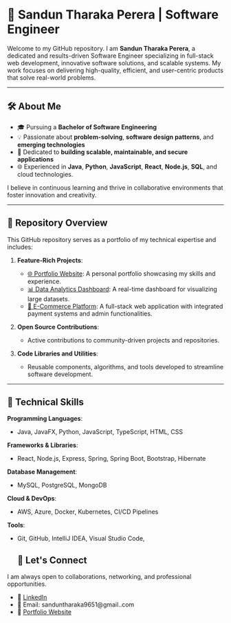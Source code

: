 # 💼 Sandun Tharaka Perera | Software Engineer

Welcome to my GitHub repository. I am **Sandun Tharaka Perera**, a dedicated and results-driven Software Engineer specializing in full-stack web development, innovative software solutions, and scalable systems. My work focuses on delivering high-quality, efficient, and user-centric products that solve real-world problems.

---

## 🛠 About Me

- 🎓 Pursuing a **Bachelor of Software Engineering**  
- 💡 Passionate about **problem-solving**, **software design patterns**, and **emerging technologies**  
- 🚀 Dedicated to **building scalable, maintainable, and secure applications**  
- 🌐 Experienced in **Java**, **Python**, **JavaScript**, **React**, **Node.js**, **SQL**, and cloud technologies.  

I believe in continuous learning and thrive in collaborative environments that foster innovation and creativity.

---

## 📂 Repository Overview

This GitHub repository serves as a portfolio of my technical expertise and includes:

1. **Feature-Rich Projects**:
   - [🌐 Portfolio Website](https://github.com/yourusername/portfolio-website): A personal portfolio showcasing my skills and experience.
   - [📊 Data Analytics Dashboard](https://github.com/yourusername/data-analytics-dashboard): A real-time dashboard for visualizing large datasets.
   - [🛒 E-Commerce Platform](https://github.com/yourusername/ecommerce-platform): A full-stack web application with integrated payment systems and admin functionalities.

2. **Open Source Contributions**:
   - Active contributions to community-driven projects and repositories.

3. **Code Libraries and Utilities**:
   - Reusable components, algorithms, and tools developed to streamline software development.

---

## 🚀 Technical Skills

**Programming Languages**:  
- Java, JavaFX, Python, JavaScript, TypeScript, HTML, CSS

**Frameworks & Libraries**:  
- React, Node.js, Express, Spring, Spring Boot, Bootstrap, Hibernate

**Database Management**:  
- MySQL, PostgreSQL, MongoDB

**Cloud & DevOps**:  
- AWS, Azure, Docker, Kubernetes, CI/CD Pipelines

**Tools**:  
- Git, GitHub, IntelliJ IDEA, Visual Studio Code,

  ## 🤝 Let's Connect

I am always open to collaborations, networking, and professional opportunities.  

- 🔗 [LinkedIn]([https://www.linkedin.com/in/sandun-perera-11a61b211/]) 
- 📧 Email: sanduntharaka9651@gmail..com  
- 🌟 [Portfolio Website](https://www.yourportfolio.com)


<!---
Sanduntha/Sanduntha is a ✨ special ✨ repository because its `README.md` (this file) appears on your GitHub profile.
You can click the Preview link to take a look at your changes.
--->
